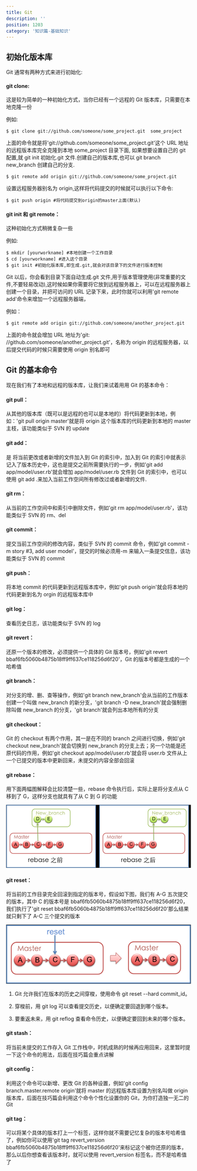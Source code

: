 ```yaml
---
title: Git
description: ''
position: 1203
category: '知识篇-基础知识'
---
```


## 初始化版本库

Git 通常有两种方式来进行初始化:

#### git clone:

这是较为简单的一种初始化方式，当你已经有一个远程的 Git 版本库，只需要在本地克隆一份

例如:

    $ git clone git://github.com/someone/some_project.git  some_project

上面的命令就是将'git://github.com/someone/some_project.git'这个 URL 地址的远程版本库完全克隆到本地 some_project 目录下面,
如果想要设置自己的 git 配置,就 git init 初始化.git 文件.创建自己的版本库,也可以 git branch new_branch 创建自己的分支.

    $ git remote add origin git://github.com/someone/some_project.git

设置远程服务器别名为 origin,这样将代码提交的时候就可以执行以下命令:

    $ git push origin #将代码提交到origin的master上面(默认)

#### git init 和 git remote：

这种初始化方式稍微复杂一些

例如:

    $ mkdir [yourworkname] #本地创建一个工作目录
    $ cd [yourworkname] #进入这个目录
    $ git init #初始化版本库,即生成.git,就会对该目录下的文件进行版本控制

Git 以后，你会看到目录下面自动生成.git 文件,用于版本管理使用(非常重要的文件,不要轻易改动),这时候如果你需要将它放到远程服务器上，可以在远程服务器上创建一个目录，并把可访问的 URL 记录下来，此时你就可以利用'git remote add'命令来增加一个远程服务器端，

例如：

    $ git remote add origin git://github.com/someone/another_project.git

上面的命令就会增加 URL 地址为'git: //github.com/someone/another_project.git'，名称为 origin 的远程服务器，以后提交代码的时候只需要使用 origin 别名即可

<adsbygoogle></adsbygoogle>

## Git 的基本命令

现在我们有了本地和远程的版本库，让我们来试着用用 Git 的基本命令：

#### git pull：

从其他的版本库（既可以是远程的也可以是本地的）将代码更新到本地，例如：'git pull origin master'就是将 origin 这个版本库的代码更新到本地的 master 主枝，该功能类似于 SVN 的 update

#### git add：

是 将当前更改或者新增的文件加入到 Git 的索引中，加入到 Git 的索引中就表示记入了版本历史中，这也是提交之前所需要执行的一步，例如'git add app/model/user.rb'就会增加 app/model/user.rb 文件到 Git 的索引中，也可以使用 git add .来加入当前工作空间所有修改过或者新增的文件.

#### git rm：

从当前的工作空间中和索引中删除文件，例如'git rm app/model/user.rb'，该功能类似于 SVN 的 rm、del

#### git commit：

提交当前工作空间的修改内容，类似于 SVN 的 commit 命令，例如'git commit -m story #3, add user model'，提交的时候必须用-m 来输入一条提交信息，该功能类似于 SVN 的 commit

#### git push：

将本地 commit 的代码更新到远程版本库中，例如'git push origin'就会将本地的代码更新到名为 orgin 的远程版本库中

#### git log：

查看历史日志，该功能类似于 SVN 的 log

#### git revert：

还原一个版本的修改，必须提供一个具体的 Git 版本号，例如'git revert bbaf6fb5060b4875b18ff9ff637ce118256d6f20'，Git 的版本号都是生成的一个哈希值

#### git branch：

对分支的增、删、查等操作，例如'git branch new_branch'会从当前的工作版本创建一个叫做 new_branch 的新分支，'git branch -D new_branch'就会强制删除叫做 new_branch 的分支，'git branch'就会列出本地所有的分支

#### git checkout：

Git 的 checkout 有两个作用，其一是在不同的 branch 之间进行切换，例如'git checkout new_branch'就会切换到 new_branch 的分支上去；另一个功能是还原代码的作用，例如'git checkout app/model/user.rb'就会将 user.rb 文件从上一个已提交的版本中更新回来，未提交的内容全部会回滚

#### git rebase：

用下面两幅图解释会比较清楚一些，rebase 命令执行后，实际上是将分支点从 C 移到了 G，这样分支也就具有了从 C 到 G 的功能

![img](/basic/git/rebase.jpg)

#### git reset：

将当前的工作目录完全回滚到指定的版本号，假设如下图，我们有 A-G 五次提交的版本，其中 C 的版本号是 bbaf6fb5060b4875b18ff9ff637ce118256d6f20，我们执行了'git reset bbaf6fb5060b4875b18ff9ff637ce118256d6f20'那么结果就只剩下了 A-C 三个提交的版本

![img](/basic/git/reset.jpg)

1. Git 允许我们在版本的历史之间穿梭，使用命令 git reset --hard commit_id。

2. 穿梭前，用 git log 可以查看提交历史，以便确定要回退到哪个版本。

3. 要重返未来，用 git reflog 查看命令历史，以便确定要回到未来的哪个版本。

#### git stash：

将当前未提交的工作存入 Git 工作栈中，时机成熟的时候再应用回来，这里暂时提一下这个命令的用法，后面在技巧篇会重点讲解

#### git config：

利用这个命令可以新增、更改 Git 的各种设置，例如'git config branch.master.remote origin'就将 master 的远程版本库设置为别名叫做 origin 版本库，后面在技巧篇会利用这个命令个性化设置你的 Git，为你打造独一无二的 Git

#### git tag：

可以将某个具体的版本打上一个标签，这样你就不需要记忆复杂的版本号哈希值了，例如你可以使用'git tag revert_version bbaf6fb5060b4875b18ff9ff637ce118256d6f20'来标记这个被你还原的版本，那么以后你想查看该版本时，就可以使用 revert_version 标签名，而不是哈希值了
